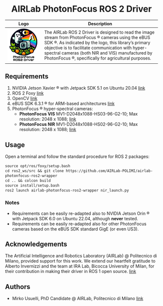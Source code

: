 <div align="center">

# AIRLab PhotonFocus ROS 2 Driver
  
| Logo                                  | Description                                                                                                                                                                                                                                                                                                                   |
|---------------------------------------|-------------------------------------------------------------------------------------------------------------------------------------------------------------------------------------------------------------------------------------------------------------------------------------------------------------------------------|
| <img src="img/logo.jpeg" width="600"> | The AIRLab ROS 2 Driver is designed to read the image stream from PhotonFocus ® cameras using the eBUS SDK ®. As indicated by the logo, this library’s primary objective is to facilitate communication with hyper-spectral cameras (both NIR and VIS) manufactured by PhotonFocus ®, specifically for agricultural purposes. |

</div>

## Requirements
1. NVIDIA Jetson Xavier ® with Jetpack SDK 5.1 on Ubuntu 20.04 [link](https://developer.nvidia.com/embedded/jetpack-sdk-51)
2. ROS 2 Foxy [link](https://docs.ros.org/en/foxy/Installation.html)
3. OpenCV [link](https://opencv.org/)
4. eBUS SDK 6.3.1 ® for ARM-based architectures [link](https://www.jai.com/uploads/documents/Software/SDK-eBUS/Ubuntu-Jetson/eBUS_SDK_JAI_Jetson_5.1_linux-aarch64-arm-6.3.1-6545.zip)
5. PhotonFocus ® hyper-spectral cameras: 
   + **PhotonFocus VIS** MV1-D2048x1088-HS03-96-G2-10; Max resolution: 2048 x 1088; [link](https://www.photonfocus.com/products/camerafinder/camera/mv1-d2048x1088-96-g2/)
   + **PhotonFocus NIR** MV1-D2048x1088-HS02-96-G2-10; Max resolution: 2048 x 1088; [link](https://www.photonfocus.com/products/camerafinder/camera/mv1-d2048x1088-96-g2/)

## Usage
Open a terminal and follow the standard procedure for ROS 2 packages:
```
source opt/ros/foxy/setup.bash
cd ros2_ws/src && git clone https://github.com/AIRLab-POLIMI/airlab-photonfocus-ros2-wrapper
cd .. && colcon build
source install/setup.bash
ros2 launch airlab-photonfocus-ros2-wrapper nir_launch.py
```

### Notes
- Requirements can be easily re-adapted also to NVIDIA Jetson Orin ® with Jetpack SDK 6.0 on Ubuntu 22.04, although **never** tested.
- Requirements can be easily re-adapted also for other PhotonFocus cameras based on the eBUS SDK standard GigE (or even US3).

## Acknowledgements
The Artificial Intelligence and Robotics Laboratory (AIRLab) @ Politecnico di Milano, provided support for this work. 
We extend our heartfelt gratitude to Alberto Invernizzi and the team at IRA Lab, Bicocca University of Milan, for their contribution in making their driver in ROS 1 open source. [link](https://github.com/iralabdisco/ira_photonfocus_driver)

## Authors
- Mirko Usuelli, PhD Candidate @ AIRLab, Politecnico di Milano [link](https://www.linkedin.com/in/mirko-usuelli-64992b155/)
